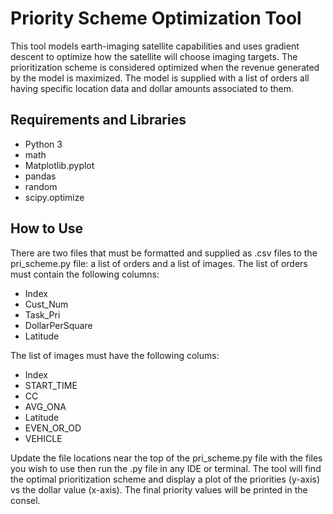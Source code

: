 # Priority Scheme Optimization Tool

This tool models earth-imaging satellite capabilities and uses gradient descent to optimize how the satellite will choose imaging targets. 
The prioritization scheme is considered optimized when the revenue generated by the model is maximized. The model is supplied with a list of orders
all having specific location data and dollar amounts associated to them.

## Requirements and Libraries
- Python 3
- math
- Matplotlib.pyplot
- pandas
- random
- scipy.optimize

## How to Use
There are two files that must be formatted and supplied as .csv files to the pri_scheme.py file: a list of orders and a list of images. The list of orders must contain the following columns:
- Index
- Cust_Num
- Task_Pri
- DollarPerSquare
- Latitude

The list of images must have the following colums:
- Index
- START_TIME
- CC
- AVG_ONA
- Latitude
- EVEN_OR_OD
- VEHICLE

Update the file locations near the top of the pri_scheme.py file with the files you wish to use then run the .py file in any IDE or terminal. The tool will find the optimal prioritization scheme and display a plot of the priorities (y-axis) vs the dollar value (x-axis). The final priority values will be printed in the consel. 
